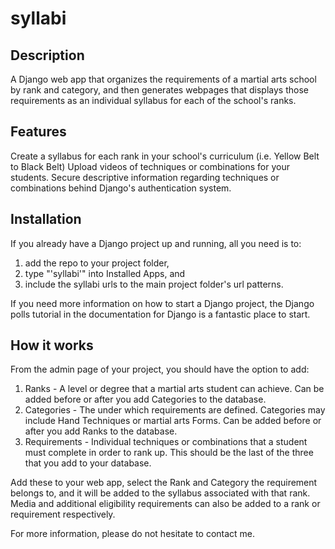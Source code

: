 # syllabi

## Description
A Django web app that organizes the requirements of a martial arts school by
rank and category, and then generates webpages that displays those requirements
as an individual syllabus for each of the school's ranks.

## Features
Create a syllabus for each rank in your school's curriculum (i.e. Yellow Belt to Black Belt)
Upload videos of techniques or combinations for your students.
Secure descriptive information regarding techniques or combinations behind Django's authentication system.

## Installation
If you already have a Django project up and running, all you need is to:
1. add the repo to your project folder,
2. type "'syllabi'" into Installed Apps, and
3. include the syllabi urls to the main project folder's url patterns.

If you need more information on how to start a Django project, the Django polls tutorial in the documentation for Django is a fantastic place to start.

## How it works
From the admin page of your project, you should have the option to add:
1. Ranks - A level or degree that a martial arts student can achieve. Can be added before or after you add Categories to the database.
2. Categories - The under which requirements are defined. Categories may include Hand Techniques or martial arts Forms. Can be added before or after you add Ranks to the database.
3. Requirements - Individual techniques or combinations that a student must complete in order to rank up. This should be the last of the three that you add to your database.

Add these to your web app, select the Rank and Category the requirement belongs to, and it will be added to the syllabus associated with that rank. Media and additional eligibility requirements can also be added to a rank or requirement respectively.

For more information, please do not hesitate to contact me.
